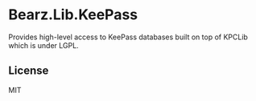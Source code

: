 # Bearz.Lib.KeePass

Provides high-level access to KeePass databases built on top of KPCLib which is under LGPL.

## License 

MIT
